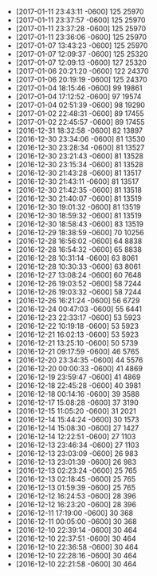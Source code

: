 + [2017-01-11 23:43:11 -0600] 125 25970
+ [2017-01-11 23:37:57 -0600] 125 25970
+ [2017-01-11 23:37:28 -0600] 125 25970
+ [2017-01-11 23:36:06 -0600] 125 25970
+ [2017-01-07 13:43:23 -0600] 125 25970
+ [2017-01-07 12:09:37 -0600] 125 25320
+ [2017-01-07 12:09:13 -0600] 127 25320
+ [2017-01-06 20:21:20 -0600] 122 24370
+ [2017-01-06 20:19:19 -0600] 125 24370
+ [2017-01-04 18:15:46 -0600] 99 19861
+ [2017-01-04 17:12:52 -0600] 97 19574
+ [2017-01-04 02:51:39 -0600] 98 19290
+ [2017-01-02 22:48:31 -0600] 89 17455
+ [2017-01-02 22:45:57 -0600] 89 17455
+ [2016-12-31 18:32:58 -0600] 82 13897
+ [2016-12-30 23:34:06 -0600] 81 13530
+ [2016-12-30 23:28:34 -0600] 81 13527
+ [2016-12-30 23:21:43 -0600] 81 13528
+ [2016-12-30 23:15:34 -0600] 81 13528
+ [2016-12-30 21:43:28 -0600] 81 13517
+ [2016-12-30 21:43:11 -0600] 81 13517
+ [2016-12-30 21:42:35 -0600] 81 13518
+ [2016-12-30 21:40:07 -0600] 81 13519
+ [2016-12-30 19:01:32 -0600] 81 13519
+ [2016-12-30 18:59:32 -0600] 81 13519
+ [2016-12-30 18:58:43 -0600] 83 13519
+ [2016-12-29 18:38:59 -0600] 70 10256
+ [2016-12-28 16:56:02 -0600] 64 8838
+ [2016-12-28 16:54:32 -0600] 65 8838
+ [2016-12-28 10:31:14 -0600] 63 8061
+ [2016-12-28 10:30:33 -0600] 63 8061
+ [2016-12-27 13:08:24 -0600] 60 7648
+ [2016-12-26 19:03:52 -0600] 58 7244
+ [2016-12-26 19:03:32 -0600] 58 7244
+ [2016-12-26 16:21:24 -0600] 56 6729
+ [2016-12-24 00:47:03 -0600] 55 6441
+ [2016-12-23 22:33:17 -0600] 53 5923
+ [2016-12-22 10:19:18 -0600] 53 5923
+ [2016-12-21 16:02:13 -0600] 53 5923
+ [2016-12-21 13:25:10 -0600] 50 5739
+ [2016-12-21 09:17:59 -0600] 46 5765
+ [2016-12-20 23:34:35 -0600] 44 5576
+ [2016-12-20 00:00:33 -0600] 41 4869
+ [2016-12-19 23:59:47 -0600] 41 4869
+ [2016-12-18 22:45:28 -0600] 40 3981
+ [2016-12-18 00:14:16 -0600] 39 3588
+ [2016-12-17 15:08:28 -0600] 37 3190
+ [2016-12-15 11:05:20 -0600] 31 2021
+ [2016-12-14 15:44:24 -0600] 30 1573
+ [2016-12-14 15:08:30 -0600] 27 1427
+ [2016-12-14 12:22:51 -0600] 27 1103
+ [2016-12-13 23:46:34 -0600] 27 1103
+ [2016-12-13 23:03:09 -0600] 26 983
+ [2016-12-13 23:01:39 -0600] 26 983
+ [2016-12-13 02:23:24 -0600] 25 765
+ [2016-12-13 02:18:45 -0600] 25 765
+ [2016-12-13 01:59:39 -0600] 25 765
+ [2016-12-12 16:24:53 -0600] 28 396
+ [2016-12-12 16:23:20 -0600] 28 396
+ [2016-12-11 17:19:00 -0600] 30 368
+ [2016-12-11 00:05:00 -0600] 30 368
+ [2016-12-10 22:39:14 -0600] 30 464
+ [2016-12-10 22:37:51 -0600] 30 464
+ [2016-12-10 22:36:58 -0600] 30 464
+ [2016-12-10 22:28:16 -0600] 30 464
+ [2016-12-10 22:21:58 -0600] 30 464
